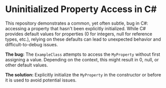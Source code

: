 # Uninitialized Property Access in C#

This repository demonstrates a common, yet often subtle, bug in C#: accessing a property that hasn't been explicitly initialized.  While C# provides default values for properties (0 for integers, null for reference types, etc.), relying on these defaults can lead to unexpected behavior and difficult-to-debug issues.

**The bug:** The `ExampleClass` attempts to access the `MyProperty` without first assigning a value.  Depending on the context, this might result in 0, null, or other default values.

**The solution:** Explicitly initialize the `MyProperty` in the constructor or before it is used to avoid potential issues.